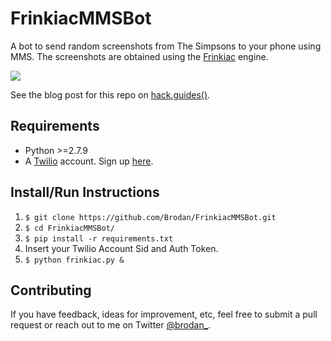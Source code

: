 # FrinkiacMMSBot

A bot to send random screenshots from The Simpsons to your phone using MMS. The screenshots are obtained using the [Frinkiac](https://frinkiac.com/) engine.

![](https://frinkiac.com/img/S07E20/1243008.jpg)

See the blog post for this repo on [hack.guides()](https://www.pluralsight.com/guides/interesting-apis/build-a-simpsons-quote-bot-with-twilio-mms-frinkiac-and-python).

## Requirements

* Python >=2.7.9
* A [Twilio](https://www.twilio.com/) account. Sign up [here](https://www.twilio.com/try-twilio). 

## Install/Run Instructions
1. `$ git clone https://github.com/Brodan/FrinkiacMMSBot.git`
2. `$ cd FrinkiacMMSBot/`
3. `$ pip install -r requirements.txt`
4. Insert your Twilio Account Sid and Auth Token.
5. `$ python frinkiac.py &`

## Contributing
If you have feedback, ideas for improvement, etc, feel free to submit a pull request or reach out to me on Twitter [@brodan_](https://twitter.com/Brodan_).
